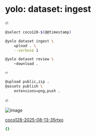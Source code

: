 # yolo: dataset: ingest

🔥

```bash
@select coco128-$(@@timestamp)

@yolo dataset ingest \
    upload . \
    --verbose 1

@yolo dataset review \
	~download .

🔥

@upload public,zip .
@assets publish \
    extensions=png,push .
```

🔥


![image](https://github.com/kamangir/assets/blob/main/coco128-2025-08-13-35rtxo/grid.png?raw=true)

[coco128-2025-08-13-35rtxo](https://kamangir-public.s3.ir-thr-at1.arvanstorage.ir/coco128-2025-08-13-35rtxo.tar.gz)

```yaml
{}

```
